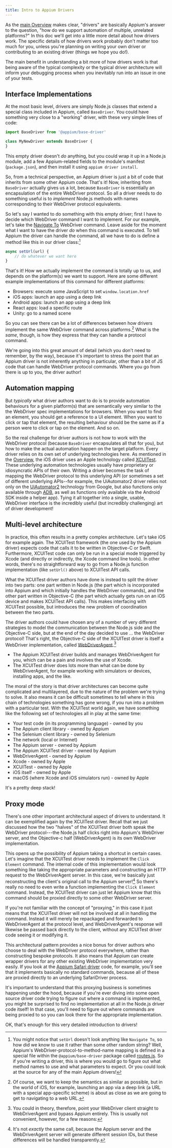 ```yaml
---
title: Intro to Appium Drivers
---
```


As the [main Overview](./appium.md) makes clear, "drivers" are basically Appium's answer to the
question, "how do we support automation of multiple, unrelated platforms?" In this doc we'll get
into a little more detail about how drivers work. The specific details of how drivers work probably
don't matter too much for you, unless you're planning on writing your own driver or contributing to
an existing driver (things we hope you do!).

The main benefit in understanding a bit more of how drivers work is that being aware of the typical
complexity or the typical driver architecture will inform your debugging process when you
inevitably run into an issue in one of your tests.

## Interface Implementations

At the most basic level, drivers are simply Node.js classes that extend a special class included in
Appium, called `BaseDriver`. You could have something very close to a "working" driver, with these
very simple lines of code:

```js
import BaseDriver from '@appium/base-driver'

class MyNewDriver extends BaseDriver {
}
```

This empty driver doesn't *do* anything, but you could wrap it up in a Node.js module, add a few
Appium-related fields to the module's manifest (`package.json`), and then install it using `appium
driver install`.

So, from a technical perspective, an Appium driver is just a bit of code that inherits from some
other Appium code. That's it! Now, inheriting from `BaseDriver` actually gives us a lot, because
`BaseDriver` is essentially an encapsulation of the entire WebDriver protocol. So all a driver
needs to do something useful is to *implement* Node.js methods with names corresponding to
their WebDriver protocol equivalents.

So let's say I wanted to do something with this empty driver; first I have to decide which
WebDriver command I want to implement. For our example, let's take the [Navigate
To](https://www.w3.org/TR/webdriver1/#navigate-to) WebDriver command. Leave aside for the moment
what I want to have the driver *do* when this command is executed. To tell Appium the driver can
handle the command, all we have to do is define a method like this in our driver class:[^1]

```js
async setUrl(url) {
    // do whatever we want here
}
```

[^1]: You might notice that `setUrl` doesn't look anything like `Navigate To`, so how did we know
  to use it rather than some other random string? Well, Appium's WebDriver-protocol-to-method-name
  mapping is defined in a special file within the `@appium/base-driver` package called
  [routes.js](https://github.com/appium/appium/blob/master/packages/base-driver/lib/protocol/routes.js).
  So if you're writing a driver, this is where you would go to figure out what method names to use
  and what parameters to expect. Or you could look at the source for any of the main Appium
  drivers!

That's it! How we actually implement the command is totally up to us, and depends on the
platform(s) we want to support. Here are some different example implementations of this command for
different platforms:

- Browsers: execute some JavaScript to set `window.location.href`
- iOS apps: launch an app using a deep link
- Android apps: launch an app using a deep link
- React apps: load a specific route
- Unity: go to a named scene

So you can see there can be a lot of differences between how drivers implement the same WebDriver
command across platforms.[^2] What is the *same*, though, is how they express that they can handle
a protocol command.

[^2]: Of course, we want to keep the semantics as similar as possible, but in the world of iOS, for
  example, launching an app via a deep link (a URL with a special app-specific scheme) is about as
  close as we are going to get to navigating to a web URL.

We're going into this great amount of detail (which you don't need to remember, by the way),
because it's important to stress the point that an Appium driver is not inherently anything in
particular, other than a bit of JS code that can handle WebDriver protocol commands. Where you go
from there is up to you, the driver author!

## Automation mapping

But *typically* what driver authors want to do is to provide automation behaviours for a given
platform(s) that are semantically very similar to the the WebDriver spec implementations for
browsers. When you want to find an element, you should get a reference to a UI element. When you
want to click or tap that element, the resulting behaviour should be the same as if a person were
to click or tap on the element. And so on.

So the real challenge for driver authors is not how to work with the WebDriver protocol (because
`BaseDriver` encapsulates all that for you), but how to make the actual automation happen on the
target platform. Every driver relies on its own set of underlying technologies here. As mentioned
in the [Overview](index.md), the iOS driver uses an Apple technology called
[XCUITest](https://developer.apple.com/documentation/xctest/xcuielement). These underlying
automation technologies usually have proprietary or idiosyncratic APIs of their own. Writing
a driver becomes the task of mapping the WebDriver protocol to this underlying API (or sometimes
a set of different underlying APIs--for example, the UiAutomator2 driver relies not only on the
[UiAutomator2](https://developer.android.com/training/testing/other-components/ui-automator)
technology from Google, but also functions only available through
[ADB](https://developer.android.com/studio/command-line/adb), as well as functions only available
via the Android SDK inside a helper app). Tying it all together into a single, usable, WebDriver
interface is the incredibly useful (but incredibly challenging) art of driver development!

## Multi-level architecture

In practice, this often results in a pretty complex architecture. Let's take iOS for example again.
The XCUITest framework (the one used by the Appium driver) expects code that calls it to be written
in Objective-C or Swift. Furthermore, XCUITest code can only be run in a special mode triggered by
Xcode (and directly or indirectly, the Xcode command line tools). In other words, there's no
straightforward way to go from a Node.js function implementation (like `setUrl()` above) to
XCUITest API calls.

What the XCUITest driver authors have done is instead to split the driver into two parts: one part
written in Node.js (the part which is incorporated into Appium and which initially handles the
WebDriver commands), and the other part written in Objective-C (the part which actually gets run on
an iOS device and makes XCUITest API calls). This makes interfacing with XCUITest possible, but
introduces the new problem of coordination between the two parts.

The driver authors could have chosen any of a number of very different strategies to model the
communication between the Node.js side and the Objective-C side, but at the end of the day decided
to use ... the WebDriver protocol! That's right, the Objective-C side of the XCUITest driver is
itself a WebDriver implementation, called
[WebDriverAgent](https://github.com/appium/webdriveragent).[^3]

[^3]: You could in theory, therefore, point your WebDriver client straight to WebDriverAgent and
  bypass Appium entirely. This is usually not convenient, however, for a few reasons:

  - The Appium XCUITest driver builds and manages WebDriverAgent for you, which can be a pain and
    involves the use of Xcode.
  - The XCUITest driver does lots more than what can be done by WebDriverAgent, for example working
    with simulators or devices, installing apps, and the like.

The moral of the story is that driver architectures can become quite complicated and multilayered,
due to the nature of the problem we're trying to solve. It also means it can be difficult sometimes
to tell where in this chain of technologies something has gone wrong, if you run into a problem
with a particular test. With the XCUITest world again, we have something like the following set of
technologies all in play at the same time:

- Your test code (in its programming language) - owned by you
- The Appium client library - owned by Appium
- The Selenium client library - owned by Selenium
- The network (local or Internet)
- The Appium server - owned by Appium
- The Appium XCUITest driver - owned by Appium
- WebDriverAgent - owned by Appium
- Xcode - owned by Apple
- XCUITest - owned by Apple
- iOS itself - owned by Apple
- macOS (where Xcode and iOS simulators run) - owned by Apple

It's a pretty deep stack!

## Proxy mode

There's one other important architectural aspect of drivers to understand. It can be exemplified
again by the XCUITest driver. Recall that we just discussed how the two "halves" of the XCUITest
driver both speak the WebDriver protocol---the Node.js half clicks right into Appium's WebDriver
server, and the Objective-c half (WebDriverAgent) is its own WebDriver implementation.

This opens up the possibility of Appium taking a shortcut in certain cases. Let's imagine that the
XCUITest driver needs to implement the `Click Element` command. The internal code of this
implementation would look something like taking the appropriate parameters and constructing an HTTP
request to the WebDriverAgent server. In this case, we're basically just reconstructing the
client's original call to the Appium server![^4] So there's really no need to even write a function
implementing the `Click Element` command. Instead, the XCUITest driver can just let Appium know
that this command should be proxied directly to some other WebDriver server.

[^4]: It's not *exactly* the same call, because the Appium server and the WebDriverAgent server
  will generate different session IDs, but these differences will be handled transparently.

If you're not familiar with the concept of "proxying," in this case it just means that the XCUITest
driver will not be involved at all in handling the command. Instead it will merely be repackaged
and forwarded to WebDriverAgent at the protocol level, and WebDriverAgent's response will likewise
be passed back directly to the client, without any XCUITest driver code seeing it or modifying it.

This architectural pattern provides a nice bonus for driver authors who choose to deal with the
WebDriver protocol everywhere, rather than constructing bespoke protocols. It also means that
Appium can create wrapper drivers for any other existing WebDriver implementation very easily. If
you look at the [Appium Safari driver](https://github.com/appium/appium-safari-driver) code, for
example, you'll see that it implements basically no standard commands, because all of these are
proxied directly to an underlying SafariDriver process.

It's important to understand that this proxying business is sometimes happening under the hood,
because if you're ever diving into some open source driver code trying to figure out where
a command is implemented, you might be surprised to find no implementation at all in the Node.js
driver code itself! In that case, you'll need to figure out where commands are being proxied to so
you can look there for the appropriate implementation.

OK, that's enough for this very detailed introduction to drivers!
